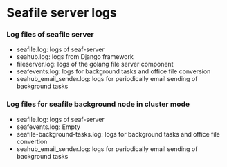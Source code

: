 # Seafile server logs

### Log files of seafile server

* seafile.log: logs of seaf-server
* seahub.log: logs from Django framework
* fileserver.log: logs of the golang file server component
* seafevents.log: logs for background tasks and office file conversion
* seahub_email_sender.log: logs for periodically email sending of background tasks


### Log files for seafile background node in cluster mode

* seafile.log: logs of seaf-server
* seafevents.log: Empty
* seafile-background-tasks.log: logs for background tasks and office file convertion
* seahub_email_sender.log: logs for periodically email sending of background tasks
